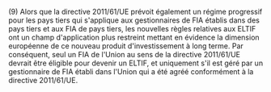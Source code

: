 (9) Alors que la directive 2011/61/UE prévoit également un régime progressif pour les pays tiers qui s'applique aux gestionnaires de FIA établis dans des pays tiers et aux FIA de pays tiers, les nouvelles règles relatives aux ELTIF ont un champ d'application plus restreint mettant en évidence la dimension européenne de ce nouveau produit d'investissement à long terme. Par conséquent, seul un FIA de l'Union au sens de la directive 2011/61/UE devrait être éligible pour devenir un ELTIF, et uniquement s'il est géré par un gestionnaire de FIA établi dans l'Union qui a été agréé conformément à la directive 2011/61/UE.